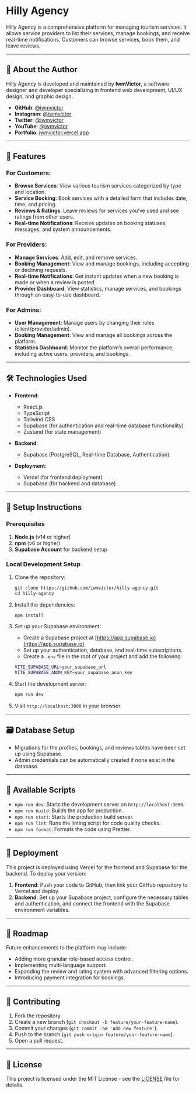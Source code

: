 # Hilly Agency

Hilly Agency is a comprehensive platform for managing tourism services. It allows service providers to list their services, manage bookings, and receive real-time notifications. Customers can browse services, book them, and leave reviews.

---

## 🌟 About the Author

Hilly Agency is developed and maintained by **IwmVictor**, a software designer and developer specializing in frontend web development, UI/UX design, and graphic design.

- **GitHub**: [@iwmvictor](https://github.com/iwmvictor)
- **Instagram**: [@iwmvictor](https://instagram.com/iwmvictor)
- **Twitter**: [@iwmvictor](https://twitter.com/iwmvictor)
- **YouTube**: [@iwmvictor](https://youtube.com/@iwmvictor)
- **Portfolio**: [iwmvictor.vercel.app](https://iwmvictor.vercel.app)

---

## 🚀 Features

### For Customers:
- **Browse Services**: View various tourism services categorized by type and location.
- **Service Booking**: Book services with a detailed form that includes date, time, and pricing.
- **Reviews & Ratings**: Leave reviews for services you’ve used and see ratings from other users.
- **Real-time Notifications**: Receive updates on booking statuses, messages, and system announcements.

### For Providers:
- **Manage Services**: Add, edit, and remove services.
- **Booking Management**: View and manage bookings, including accepting or declining requests.
- **Real-time Notifications**: Get instant updates when a new booking is made or when a review is posted.
- **Provider Dashboard**: View statistics, manage services, and bookings through an easy-to-use dashboard.

### For Admins:
- **User Management**: Manage users by changing their roles (client/provider/admin).
- **Booking Management**: View and manage all bookings across the platform.
- **Statistics Dashboard**: Monitor the platform’s overall performance, including active users, providers, and bookings.

---

## 🛠️ Technologies Used

- **Frontend**:
  - React.js
  - TypeScript
  - Tailwind CSS
  - Supabase (for authentication and real-time database functionality)
  - Zustand (for state management)

- **Backend**:
  - Supabase (PostgreSQL, Real-time Database, Authentication)

- **Deployment**:
  - Vercel (for frontend deployment)
  - Supabase (for backend and database)

---

## 📝 Setup Instructions

### Prerequisites

1. **Node.js** (v14 or higher)
2. **npm** (v6 or higher)
3. **Supabase Account** for backend setup

### Local Development Setup

1. Clone the repository:

    ```bash
    git clone https://github.com/iwmvictor/hilly-agency.git
    cd hilly-agency
    ```

2. Install the dependencies:

    ```bash
    npm install
    ```

3. Set up your Supabase environment:
    - Create a Supabase project at [https://app.supabase.io](https://app.supabase.io)
    - Set up your authentication, database, and real-time subscriptions.
    - Create a `.env` file in the root of your project and add the following:

    ```bash
    VITE_SUPABASE_URL=your_supabase_url
    VITE_SUPABASE_ANON_KEY=your_supabase_anon_key
    ```

4. Start the development server:

    ```bash
    npm run dev
    ```

5. Visit `http://localhost:3000` in your browser.

---

## 🗃️ Database Setup

- Migrations for the profiles, bookings, and reviews tables have been set up using Supabase.
- Admin credentials can be automatically created if none exist in the database.

---

## 🔧 Available Scripts

- `npm run dev`: Starts the development server on `http://localhost:3000`.
- `npm run build`: Builds the app for production.
- `npm run start`: Starts the production build server.
- `npm run lint`: Runs the linting script for code quality checks.
- `npm run format`: Formats the code using Prettier.

---

## 🚀 Deployment

This project is deployed using Vercel for the frontend and Supabase for the backend. To deploy your version:

1. **Frontend**: Push your code to GitHub, then link your GitHub repository to Vercel and deploy.
2. **Backend**: Set up your Supabase project, configure the necessary tables and authentication, and connect the frontend with the Supabase environment variables.

---

## 📅 Roadmap

Future enhancements to the platform may include:
- Adding more granular role-based access control.
- Implementing multi-language support.
- Expanding the review and rating system with advanced filtering options.
- Introducing payment integration for bookings.

---

## 🤝 Contributing

1. Fork the repository.
2. Create a new branch (`git checkout -b feature/your-feature-name`).
3. Commit your changes (`git commit -am 'Add new feature'`).
4. Push to the branch (`git push origin feature/your-feature-name`).
5. Open a pull request.

---

## 📝 License

This project is licensed under the MIT License - see the [LICENSE](LICENSE) file for details.
